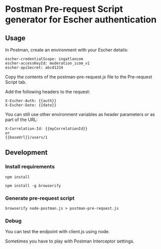 # Postman Pre-request Script generator for Escher authentication

## Usage

In Postman, create an environment with your Escher details:
```
escher-credentialScope: ingatlancom
escher-accessKeyId: moderation_icom_v1
escher-apiSecret: abcd1234
```
Copy the contents of the postman-pre-request.js file to the Pre-request Script tab. 

Add the following headers to the request:
```
X-Escher-Auth: {{auth}}
X-Escher-Date: {{date}}
```
You can still use other environment variables as header parameters or as part of the URL:
```
X-Correlation-Id: {{myCorrelationId}}
or
{{baseUrl}}/users/1
```

## Development

### Install requirements
```
npm install

npm install -g browserify
```

### Generate pre-request script

```
browserify node-postman.js > postman-pre-request.js
```

### Debug

You can test the endpoint with client.js using node.

Sometimes you have to play with Postman Interceptor settings.
